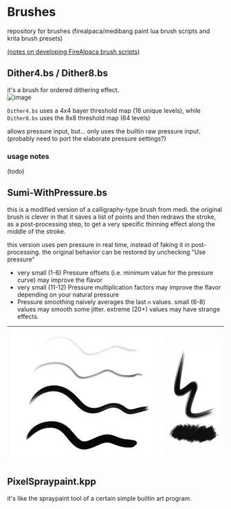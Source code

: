 # Brushes
repository for brushes (firealpaca/medibang paint lua brush scripts and krita brush presets)

[(notes on developing FireAlpaca brush scripts)](brushscript_notes.md)


## Dither4.bs / Dither8.bs
it's a brush for ordered dithering effect.\
![image](https://user-images.githubusercontent.com/12588017/147897709-20a17c5d-ed1f-4250-a222-d80f7f3a46f4.png)

`Dither4.bs` uses a 4x4 bayer threshold map (16 unique levels), while `Dither8.bs` uses the 8x8 threshold map (64 levels)

allows pressure input, but... only uses the builtin raw pressure input. (probably need to port the elaborate pressure settings?)

### usage notes
(todo)

## Sumi-WithPressure.bs
this is a modified version of a calligraphy-type brush from medi.
the original brush is clever in that it saves a list of points and then redraws the stroke,
as a post-processing step, to get a very specific thinning effect along the middle of the stroke.

this version uses pen pressure in real time, instead of faking it in post-processing.
the original behavior can be restored by unchecking "Use pressure"
 - very small (1-6) Pressure offsets (i.e. minimum value for the pressure curve) may improve the flavor
 - very small (11-12) Pressure multiplication factors may improve the flavor depending on your natural pressure
 - Pressure smoothing naively averages the last `n` values. small (6-8) values may smooth some jitter. extreme (20+) values may have strange effects.

|![sumi brush demo 2](Sumi_demo_2.png)|![sumi brush demo 1](Sumi_demo_1.png)|
|-|-|

## PixelSpraypaint.kpp
it's like the spraypaint tool of a certain simple builtin art program.
